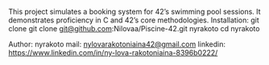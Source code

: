 This project simulates a booking system for 42’s swimming pool sessions. It demonstrates proficiency in C and 42’s core methodologies.
Installation:
git clone git clone git@github.com:Nilovaa/Piscine-42.git nyrakoto
cd nyrakoto

Author: nyrakoto
mail: nylovarakotoniaina42@gmail.com
linkedin: https://www.linkedin.com/in/ny-lova-rakotoniaina-8396b0222/
